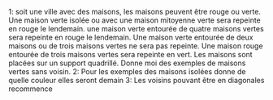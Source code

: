 1:
soit une ville avec des maisons, les maisons peuvent être rouge ou verte. Une maison verte isolée ou avec une maison mitoyenne verte sera repeinte en rouge le lendemain. une maison verte entourée de quatre maisons vertes sera repeinte en rouge le lendemain. Une maison verte entourée de deux maisons ou de trois maisons vertes ne sera pas repeinte. Une maison rouge entourée de trois maisons vertes sera repeinte en vert. Les maisons sont placées sur un support quadrillé. Donne moi des exemples de maisons vertes sans voisin.
2:
Pour les exemples des maisons isolées donne de quelle couleur elles seront demain
3:
Les voisins pouvant être en diagonales recommence